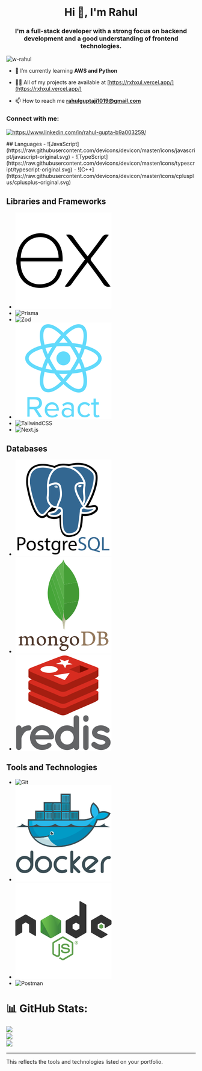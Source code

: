 
<h1 align="center">Hi 👋, I'm Rahul</h1>
<h3 align="center">I'm a full-stack developer with a strong focus on backend development and a good understanding of frontend technologies.</h3>

<p align="left"> <img src="https://komarev.com/ghpvc/?username=w-rahul&label=Profile%20views&color=0e75b6&style=flat" alt="w-rahul" /> </p>

- 🌱 I’m currently learning **AWS and Python**

- 👨‍💻 All of my projects are available at [https://rxhxul.vercel.app/](https://rxhxul.vercel.app/)

- 📫 How to reach me **rahulguptaji1019@gmail.com**

<h3 align="left">Connect with me:</h3>
<p align="left">
<a href="https://linkedin.com/in/https://www.linkedin.com/in/rahul-gupta-b9a003259/" target="blank"><img align="center" src="https://raw.githubusercontent.com/rahuldkjain/github-profile-readme-generator/master/src/images/icons/Social/linked-in-alt.svg" alt="https://www.linkedin.com/in/rahul-gupta-b9a003259/" height="30" width="40" /></a>
</p>
## Languages
- ![JavaScript](https://raw.githubusercontent.com/devicons/devicon/master/icons/javascript/javascript-original.svg)
- ![TypeScript](https://raw.githubusercontent.com/devicons/devicon/master/icons/typescript/typescript-original.svg)
- ![C++](https://raw.githubusercontent.com/devicons/devicon/master/icons/cplusplus/cplusplus-original.svg)

## Libraries and Frameworks
- ![Express](https://raw.githubusercontent.com/devicons/devicon/master/icons/express/express-original.svg)
- ![Prisma](https://www.vectorlogo.zone/logos/prismaio/prismaio-icon.svg)
- ![Zod](https://img.shields.io/badge/zod-4A90E2.svg?style=for-the-badge&logo=zod&logoColor=white)
- ![React](https://raw.githubusercontent.com/devicons/devicon/master/icons/react/react-original-wordmark.svg)
- ![TailwindCSS](https://www.vectorlogo.zone/logos/tailwindcss/tailwindcss-icon.svg)
- ![Next.js](https://cdn.worldvectorlogo.com/logos/nextjs-2.svg)

## Databases
- ![Postgres](https://raw.githubusercontent.com/devicons/devicon/master/icons/postgresql/postgresql-original-wordmark.svg)
- ![MongoDB](https://raw.githubusercontent.com/devicons/devicon/master/icons/mongodb/mongodb-original-wordmark.svg)
- ![Redis](https://raw.githubusercontent.com/devicons/devicon/master/icons/redis/redis-original-wordmark.svg)

## Tools and Technologies
- ![Git](https://www.vectorlogo.zone/logos/git-scm/git-scm-icon.svg)
- ![Docker](https://raw.githubusercontent.com/devicons/devicon/master/icons/docker/docker-original-wordmark.svg)
- ![Node.js](https://raw.githubusercontent.com/devicons/devicon/master/icons/nodejs/nodejs-original-wordmark.svg)
- ![Postman](https://www.vectorlogo.zone/logos/getpostman/getpostman-icon.svg)

# 📊 GitHub Stats:
![](https://github-readme-stats.vercel.app/api?username=w-rahul&theme=dark&hide_border=false&include_all_commits=true&count_private=false)<br/>
![](https://github-readme-streak-stats.herokuapp.com/?user=w-rahul&theme=dark&hide_border=false)<br/>
![](https://github-readme-stats.vercel.app/api/top-langs/?username=w-rahul&theme=dark&hide_border=false&include_all_commits=true&count_private=false&layout=compact)

---

This reflects the tools and technologies listed on your portfolio.
